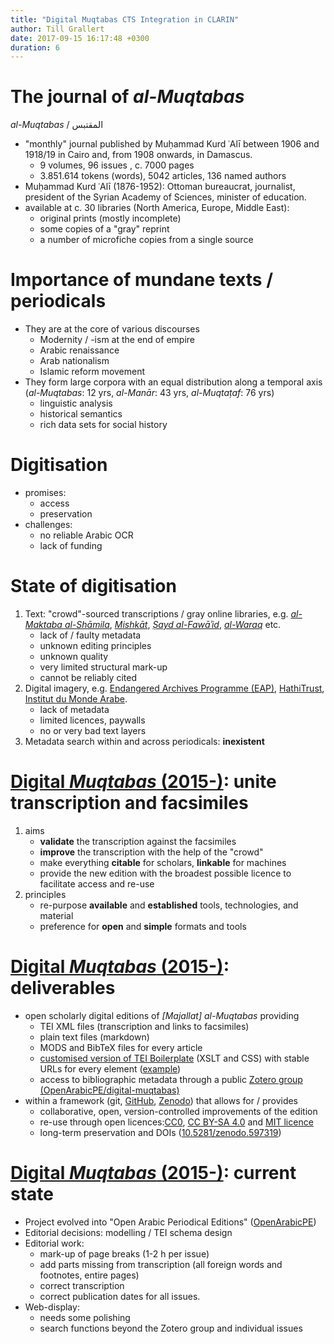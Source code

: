 ```yaml
---
title: "Digital Muqtabas CTS Integration in CLARIN"
author: Till Grallert
date: 2017-09-15 16:17:48 +0300
duration: 6
---
```


# The journal of *al-Muqtabas*

*al-Muqtabas* / المقتبس

- "monthly" journal published by Muḥammad Kurd ʿAlī between 1906 and 1918/19 in Cairo and, from 1908 onwards, in Damascus.
    + 9 volumes, 96 issues <!-- (at least 2 double issues),  -->, c. 7000 pages
    + 3.851.614 tokens (words), 5042 articles, 136 named authors
- Muḥammad Kurd ʿAlī (1876-1952): Ottoman bureaucrat, journalist, president of the Syrian Academy of Sciences, minister of education. 
- available at c. 30 libraries (North America, Europe, Middle East): 
    + original prints (mostly incomplete)
    + some copies of a "gray" reprint
    + a number of microfiche copies from a single source

# Importance of mundane texts / periodicals

- They are at the core of various discourses
    + Modernity / -ism at the end of empire
    + Arabic renaissance
    + Arab nationalism
    + Islamic reform movement
- They form large corpora with an equal distribution along a temporal axis (*al-Muqtabas*: 12 yrs, *al-Manār*: 43 yrs, *al-Muqtaṭaf*: 76 yrs)
    + linguistic analysis
    + historical semantics
    + rich data sets for social history

# Digitisation

- promises:
    + access
    + preservation
- challenges:
    - no reliable Arabic OCR
    - lack of funding

# State of digitisation

1. Text: "crowd"-sourced transcriptions / gray online libraries, e.g. [*al-Maktaba al-Shāmila*](http://shamela.ws/index.php/book/26523), [*Mishkāt*](http://almeshkat.net/), [*Ṣayd al-Fawāʾid*](http://saaid.net/), [*al-Waraq*](http://www.alwaraq.net/) etc.
    + lack of / faulty metadata
    + unknown editing principles
    + unknown quality
    + very limited structural mark-up
    + cannot be reliably cited 
2. Digital imagery, e.g. [Endangered Archives Programme (EAP)](http://eap.bl.uk/database/overview_project.a4d?projID=EAP119;r=63), [HathiTrust](http://catalog.hathitrust.org/Record/100658549), [Institut du Monde Arabe](http://ima.bibalex.org/IMA/presentation/periodic/list.jsf?pid=9C82C139F9785E99D30089727B40A269).
    + lack of metadata
    + limited licences, paywalls
    + no or very bad text layers
3. Metadata search within and across periodicals: **inexistent**

# [Digital *Muqtabas* (2015-)](https://www.github.com/tillgrallert/digital-muqtabas): unite transcription and facsimiles

1. aims
    + **validate** the transcription against the facsimiles
    - **improve** the transcription with the help of the "crowd"
    - make everything **citable** for scholars, **linkable** for machines
    - provide the new edition with the broadest possible licence to facilitate access and re-use 
2. principles
    - re-purpose **available** and **established** tools, technologies, and material
    - preference for **open** and **simple** formats and tools

# [Digital *Muqtabas* (2015-)](https://www.github.com/tillgrallert/digital-muqtabas): deliverables

- open scholarly digital editions of *[Majallat] al-Muqtabas* <!-- and *al-Ḥaqāʾiq* --> providing
    + TEI XML files (transcription and links to facsimiles)
    + plain text files (markdown)
    + MODS and BibTeX files for every article
    + [customised version of TEI Boilerplate](https://github.com/tillgrallert/tei-boilerplate-arabic-editions) (XSLT and CSS) with stable URLs for every element ([example](https://rawgit.com/tillgrallert/digital-muqtabas/master/xml/oclc_4770057679-i_61.TEIP5.xml))
    + access to bibliographic metadata through a public [Zotero group (OpenArabicPE/digital-muqtabas)](https://www.zotero.org/groups/904125/openarabicpe/items/collectionKey/8SINFUW9)
- within a framework (git, [GitHub](https://github.com/tillgrallert/digital-muqtabas), [Zenodo](https://zenodo.org)) that allows for / provides
    + collaborative, open, version-controlled improvements of the edition
    + re-use through open licences:[CC0](https://creativecommons.org/publicdomain/zero/1.0/), [CC BY-SA 4.0](http://creativecommons.org/licenses/by-sa/4.0/) and [MIT licence](https://en.wikipedia.org/wiki/MIT_License)
    + long-term preservation and DOIs ([10.5281/zenodo.597319](https://doi.org/10.5281/zenodo.597319))

# [Digital *Muqtabas* (2015-)](https://www.github.com/tillgrallert/digital-muqtabas): current state

- Project evolved into "Open Arabic Periodical Editions" ([OpenArabicPE](https://openarabicpe.github.io))
- Editorial decisions: modelling / TEI schema design
    <!-- + mark-up of some text features has not yet been decided -->
- Editorial work: 
    + mark-up of page breaks (1-2 h per issue)
    + add parts missing from transcription (all foreign words and footnotes, entire pages)
    + correct transcription
    + correct publication dates for all issues.
- Web-display:
    + needs some polishing
    + search functions beyond the Zotero group and individual issues
